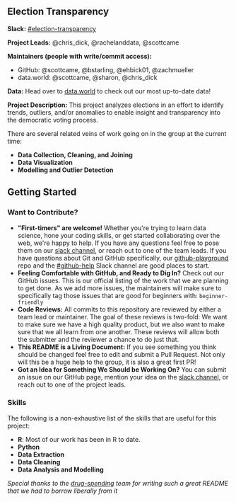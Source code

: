 ## Election Transparency

**Slack:** [#election-transparency](https://datafordemocracy.slack.com/messages/election-transparency)

**Project Leads:** @chris_dick, @rachelanddata, @scottcame

**Maintainers (people with write/commit access):**
* GitHub: @scottcame, @bstarling, @ehbick01, @zachmueller
* data.world: @scottcame, @sharon, @chris_dick

**Data:** Head over to [data.world](https://data.world/data4democracy/election-transparency) to check out our most up-to-date data!

**Project Description:** This project analyzes elections in an effort to identify trends, outliers, and/or anomalies to enable insight and transparency into the democratic voting process. 

There are several related veins of work going on in the group at the current time:
* **Data Collection, Cleaning, and Joining**
* **Data Visualization**
* **Modelling and Outlier Detection**

## Getting Started

### Want to Contribute?
* **"First-timers" are welcome!** Whether you're trying to learn data science, hone your coding skills, or get started collaborating over the web, we're happy to help. If you have any questions feel free to pose them on our [slack channel](https://datafordemocracy.slack.com/messages/election-transparency), or reach out to one of the team leads. If you have questions about Git and GitHub specifically, our [github-playground](https://github.com/Data4Democracy/github-playground) repo and the [#github-help](https://datafordemocracy.slack.com/messages/github-help) Slack channel are good places to start.
* **Feeling Comfortable with GitHub, and Ready to Dig In?** Check out our GitHub issues. This is our official listing of the work that we are planning to get done. As we add more issues, the maintainers will make sure to specifically tag those issues that are good for beginners with: `beginner-friendly`
* **Code Reviews:** All commits to this repository are reviewed by either a team lead or maintainer. The goal of these reviews is two-fold: We want to make sure we have a high quality product, but we also want to make sure that we all learn from one another. These reviews will allow both the submitter and the reviewer a chance to do just that.
* **This README is a Living Document:** If you see something you think should be changed feel free to edit and submit a Pull Request. Not only will this be a huge help to the group, it is also a great first PR!
* **Got an Idea for Something We Should be Working On?** You can submit an issue on our GitHub page, mention your idea on the [slack channel](https://datafordemocracy.slack.com/messages/election-transparency), or reach out to one of the project leads.

### Skills
The following is a non-exhaustive list of the skills that are useful for this project:
* **R**: Most of our work has been in R to date.
* **Python**
* **Data Extraction**
* **Data Cleaning**
* **Data Analysis and Modelling**

*Special thanks to the [drug-spending](https://github.com/Data4Democracy/drug-spending) team for writing such a great README that we had to borrow liberally from it*
